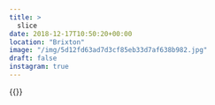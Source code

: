 ```yaml
---
title: >
  slice
date: 2018-12-17T10:50:20+00:00
location: "Brixton"
image: "/img/5d12fd63ad7d3cf85eb33d7af638b982.jpg"
draft: false
instagram: true
---
```


{{<photo src="/img/5d12fd63ad7d3cf85eb33d7af638b982.jpg">}}
